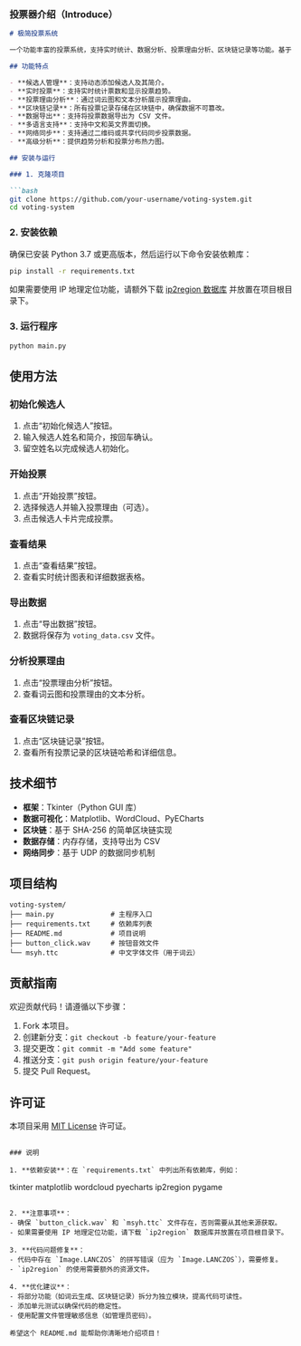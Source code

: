 ### 投票器介绍（Introduce）

```markdown
# 极简投票系统

一个功能丰富的投票系统，支持实时统计、数据分析、投票理由分析、区块链记录等功能。基于 Python 的 Tkinter 框架开发，适合快速部署和使用。

## 功能特点

- **候选人管理**：支持动态添加候选人及其简介。
- **实时投票**：支持实时统计票数和显示投票趋势。
- **投票理由分析**：通过词云图和文本分析展示投票理由。
- **区块链记录**：所有投票记录存储在区块链中，确保数据不可篡改。
- **数据导出**：支持将投票数据导出为 CSV 文件。
- **多语言支持**：支持中文和英文界面切换。
- **网络同步**：支持通过二维码或共享代码同步投票数据。
- **高级分析**：提供趋势分析和投票分布热力图。

## 安装与运行

### 1. 克隆项目

```bash
git clone https://github.com/your-username/voting-system.git
cd voting-system
```

### 2. 安装依赖

确保已安装 Python 3.7 或更高版本，然后运行以下命令安装依赖库：

```bash
pip install -r requirements.txt
```

如果需要使用 IP 地理定位功能，请额外下载 [ip2region 数据库](https://github.com/17mon/ipdb) 并放置在项目根目录下。

### 3. 运行程序

```bash
python main.py
```

## 使用方法

### 初始化候选人
1. 点击“初始化候选人”按钮。
2. 输入候选人姓名和简介，按回车确认。
3. 留空姓名以完成候选人初始化。

### 开始投票
1. 点击“开始投票”按钮。
2. 选择候选人并输入投票理由（可选）。
3. 点击候选人卡片完成投票。

### 查看结果
1. 点击“查看结果”按钮。
2. 查看实时统计图表和详细数据表格。

### 导出数据
1. 点击“导出数据”按钮。
2. 数据将保存为 `voting_data.csv` 文件。

### 分析投票理由
1. 点击“投票理由分析”按钮。
2. 查看词云图和投票理由的文本分析。

### 查看区块链记录
1. 点击“区块链记录”按钮。
2. 查看所有投票记录的区块链哈希和详细信息。

## 技术细节

- **框架**：Tkinter（Python GUI 库）
- **数据可视化**：Matplotlib、WordCloud、PyECharts
- **区块链**：基于 SHA-256 的简单区块链实现
- **数据存储**：内存存储，支持导出为 CSV
- **网络同步**：基于 UDP 的数据同步机制

## 项目结构

```
voting-system/
├── main.py              # 主程序入口
├── requirements.txt     # 依赖库列表
├── README.md            # 项目说明
├── button_click.wav     # 按钮音效文件
└── msyh.ttc             # 中文字体文件（用于词云）
```

## 贡献指南

欢迎贡献代码！请遵循以下步骤：

1. Fork 本项目。
2. 创建新分支：`git checkout -b feature/your-feature`
3. 提交更改：`git commit -m "Add some feature"`
4. 推送分支：`git push origin feature/your-feature`
5. 提交 Pull Request。

## 许可证

本项目采用 [MIT License](LICENSE) 许可证。
```

### 说明

1. **依赖安装**：在 `requirements.txt` 中列出所有依赖库，例如：
   ```
   tkinter
   matplotlib
   wordcloud
   pyecharts
   ip2region
   pygame
   ```

2. **注意事项**：
   - 确保 `button_click.wav` 和 `msyh.ttc` 文件存在，否则需要从其他来源获取。
   - 如果需要使用 IP 地理定位功能，请下载 `ip2region` 数据库并放置在项目根目录下。

3. **代码问题修复**：
   - 代码中存在 `Image.LANCZOS` 的拼写错误（应为 `Image.LANCZOS`），需要修复。
   - `ip2region` 的使用需要额外的资源文件。

4. **优化建议**：
   - 将部分功能（如词云生成、区块链记录）拆分为独立模块，提高代码可读性。
   - 添加单元测试以确保代码的稳定性。
   - 使用配置文件管理敏感信息（如管理员密码）。

希望这个 README.md 能帮助你清晰地介绍项目！
